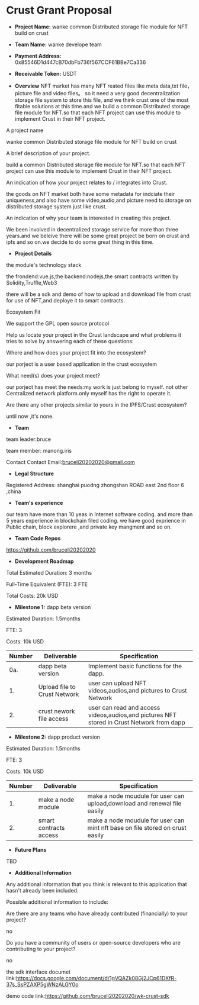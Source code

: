 # Crust Grant Proposal

* **Project Name:** wanke  common Distributed storage file module for NFT build on crust

* **Team Name:**  wanke develope team 

* **Payment Address:** 0x85546D1d447cB70dbFb736f567CCF61BBe7Ca336

* **Receivable Token:** USDT

* **Overview**
NFT market has many NFT reated files like meta data,txt file，picture file and video files。 
so it need a very good decentralization storage file system to store this file, and we think crust one of the most fitable solutions at this time.and we build a common   Distributed storage file module for NFT.so that each NFT project can use this module to implement Crust in their NFT project.


A project name

wanke  common Distributed storage file module for NFT build on crust

A brief description of your project. 

build a common  Distributed storage file module for NFT.so that each NFT project can use this module to implement Crust in their NFT project.

An indication of how your project relates to / integrates into Crust.            

the goods on NFT market  both have some metadata for indciate their uniqueness,and also have some video,audio,and picture need to storage on distributed storage system just like crust.

An indication of why your team is interested in creating this project.           

We been involved in decentralized storage service for more than three years.and we beleive there will be some great project be born on crust and ipfs and so on.we decide to do some great thing in this time.


* **Project Details**

the module's technology stack

the frondend:vue.js,the backend:nodejs,the smart contracts written by Solidity,Truffle,Web3

there will be a sdk and demo of how to upload and download file from crust for use of NFT,and deploye it to smart contracts.

Ecosystem Fit

We support the GPL open source protocol

Help us locate your project in the Crust landscape and what problems it tries to solve by answering each of these questions:

Where and how does your project fit into the ecosystem? 

our porject is a user based application in the crust ecosystem

What need(s) does your project meet?

our porject has meet the needs:my work is just belong to myself. not  other Centralized network platform.only myself has the right to operate it.

Are there any other projects similar to yours in the IPFS/Crust ecosystem?

until now ,it's none.


* **Team**

team leader:bruce

team member: manong.iris

Contact Contact Email:bruceli20202020@gmail.com


* **Legal Structure**

Registered Address: shanghai puodng zhongshan ROAD east 2nd floor 6 ,china


* **Team's experience**

our team have more than 10 yeas in Internet software coding. and more than 5 years experience in blockchain filed coding. we have good exprience in Public chain, block explorere ,and private key mangment and so on.



* **Team Code Repos**

https://github.com/bruceli20202020


* **Development Roadmap**

Total Estimated Duration: 3 months 

Full-Time Equivalent (FTE): 3 FTE 

Total Costs: 20k USD

* **Milestone 1:**  dapp beta version

Estimated Duration: 1.5months

FTE: 3

Costs: 10k USD

| Number | Deliverable                   | Specification                                                |
| ------ | ------------------------------| ------------------------------------------------------------ |
| 0a.    | dapp beta version             | Implement basic functions for the dapp. |
| 1.     | Upload file to Crust Network	 | user can upload NFT videos,audios,and pictures to Crust Network |
| 2.     | crust nework file access      | user can read and access videos,audios,and pictures NFT stored in Crust Network from dapp |

* **Milestone 2:** dapp product version

Estimated Duration: 1.5months

FTE: 3

Costs: 10k USD

| Number | Deliverable                  | Specification                                                |
| ------ | -----------------------------| ------------------------------------------------------------ |
| 1.     | make a node module 	        | make a node moudule for user can upload,download and renewal file easily |
| 2.     | smart contracts access      | make a node moudule for user can mint nft base on file stored on crust easily |

* **Future Plans**

TBD


* **Additional Information**

Any additional information that you think is relevant to this application that hasn't already been included.

Possible additional information to include:

Are there are any teams who have already contributed (financially) to your project? 

no

Do you have a community of users or open-source developers who are contributing to your project?

no

the sdk interface documet link:https://docs.google.com/document/d/1gVQAZk08Gj2JCp61DKfR-37s_SsPZAXP5gWNzALGY0o

demo code link:https://github.com/bruceli20202020/wk-crust-sdk
